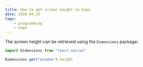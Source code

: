 ```yaml
---
title: How to get screen height in Expo
date: 2020-04-23
tags:
    - programming
    - expo
---
```

The screen height can be retrieved using the `Dimensions` package:

```javascript
import Dimensions from "react-native"

Dimensions.get("window").height
```
